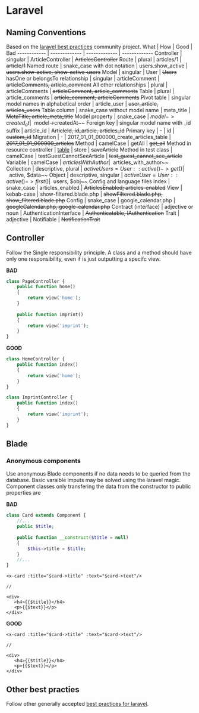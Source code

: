 # Laravel

## Naming Conventions
Based on the [laravel best practices](https://github.com/alexeymezenin/laravel-best-practices#follow-laravel-naming-conventions) community project.
What | How | Good | Bad
------------ | ------------- | ------------- | -------------
Controller | singular | ArticleController | ~~ArticlesController~~
Route | plural | articles/1 | ~~article/1~~
Named route | snake_case with dot notation | users.show_active | ~~users.show-active, show-active-users~~
Model | singular | User | ~~Users~~
hasOne or belongsTo relationship | singular | articleComment | ~~articleComments, article_comment~~
All other relationships | plural | articleComments | ~~articleComment, article_comments~~
Table | plural | article_comments | ~~article_comment, articleComments~~
Pivot table | singular model names in alphabetical order | article_user | ~~user_article, articles_users~~
Table column | snake_case without model name | meta_title | ~~MetaTitle; article_meta_title~~
Model property | snake_case | $model->created_at | ~~$model->createdAt~~
Foreign key | singular model name with _id suffix | article_id | ~~ArticleId, id_article, articles_id~~
Primary key | - | id | ~~custom_id~~
Migration | - | 2017_01_01_000000_create_articles_table | ~~2017_01_01_000000_articles~~
Method | camelCase | getAll | ~~get_all~~
Method in resource controller | [table](https://laravel.com/docs/master/controllers#resource-controllers) | store | ~~saveArticle~~
Method in test class | camelCase | testGuestCannotSeeArticle | ~~test_guest_cannot_see_article~~
Variable | camelCase | $articlesWithAuthor | ~~$articles_with_author~~
Collection | descriptive, plural | $activeUsers = User::active()->get() | ~~$active, $data~~
Object | descriptive, singular | $activeUser = User::active()->first() | ~~$users, $obj~~
Config and language files index | snake_case | articles_enabled | ~~ArticlesEnabled; articles-enabled~~
View | kebab-case | show-filtered.blade.php | ~~showFiltered.blade.php, show_filtered.blade.php~~
Config | snake_case | google_calendar.php | ~~googleCalendar.php, google-calendar.php~~
Contract (interface) | adjective or noun | AuthenticationInterface | ~~Authenticatable, IAuthentication~~
Trait | adjective | Notifiable | ~~NotificationTrait~~


## Controller

Follow the Single responsibility principle. A class and a method should have only one responsibility, even if is just outputting a specifc view.


**BAD**
```php
class PageController {
    public function home()
    {
        return view('home');
    }
    
    public function imprint()
    {
        return view('imprint');
    }
}
```

**GOOD**
```php
class HomeController {
    public function index()
    {
        return view('home');
    }
}

class ImprintController {
    public function index()
    {
        return view('imprint');
    }
}
```

## Blade

### Anonymous components
Use anonymous Blade components if no data needs to be queried from the database. Basic varaible imputs may be solved using the laravel magic.
Component classes only transfering the data from the constructor to public properties are 

**BAD**
```php
class Card extends Component {
    //...
    public $title;
    
    public function __construct($title = null)
    {
        $this->title = $title;
    }
    //...
}
```
```blade
<x-card :title="$card->title" :text="$card->text"/>

//

<div>
   <h4>{{$title}}</h4>
   <p>{{$text}}</p>
</div>
```
**GOOD**
```blade
<x-card :title="$card->title" :text="$card->text"/>

//

<div>
   <h4>{{$title}}</h4>
   <p>{{$text}}</p>
</div>
```

## Other best practies

Follow other generally accepted [best practices for laravel](https://github.com/alexeymezenin/laravel-best-practices).